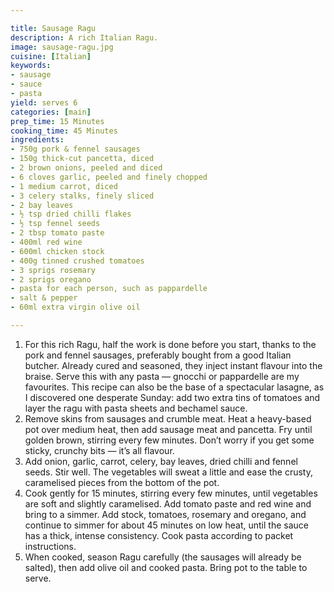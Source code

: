 ```yaml
---

title: Sausage Ragu
description: A rich Italian Ragu.
image: sausage-ragu.jpg
cuisine: [Italian]
keywords:
- sausage
- sauce
- pasta
yield: serves 6
categories: [main]
prep_time: 15 Minutes
cooking_time: 45 Minutes
ingredients:
- 750g pork & fennel sausages
- 150g thick-cut pancetta, diced
- 2 brown onions, peeled and diced
- 6 cloves garlic, peeled and finely chopped
- 1 medium carrot, diced
- 3 celery stalks, finely sliced
- 2 bay leaves
- ½ tsp dried chilli flakes
- ½ tsp fennel seeds
- 2 tbsp tomato paste
- 400ml red wine
- 600ml chicken stock
- 400g tinned crushed tomatoes
- 3 sprigs rosemary
- 2 sprigs oregano
- pasta for each person, such as pappardelle
- salt & pepper
- 60ml extra virgin olive oil

---
```




1. For this rich Ragu, half the work is done before you start, thanks to the pork and fennel sausages, preferably bought from a good Italian butcher. Already cured and seasoned, they inject instant flavour into the braise. Serve this with any pasta — gnocchi or pappardelle are my favourites. This recipe can also be the base of a spectacular lasagne, as I discovered one desperate Sunday: add two extra tins of tomatoes and layer the ragu with pasta sheets and bechamel sauce.
2. Remove skins from sausages and crumble meat. Heat a heavy-based pot over medium heat, then add sausage meat and pancetta. Fry until golden brown, stirring every few minutes. Don’t worry if you get some sticky, crunchy bits — it’s all flavour.
3. Add onion, garlic, carrot, celery, bay leaves, dried chilli and fennel seeds. Stir well. The vegetables will sweat a little and ease the crusty, caramelised pieces from the bottom of the pot.
4. Cook gently for 15 minutes, stirring every few minutes, until vegetables are soft and slightly caramelised. Add tomato paste and red wine and bring to a simmer. Add stock, tomatoes, rosemary and oregano, and continue to simmer for about 45 minutes on low heat, until the sauce has a thick, intense consistency. Cook pasta according to packet instructions.
5. When cooked, season Ragu carefully (the sausages will already be salted), then add olive oil and cooked pasta. Bring pot to the table to serve.
